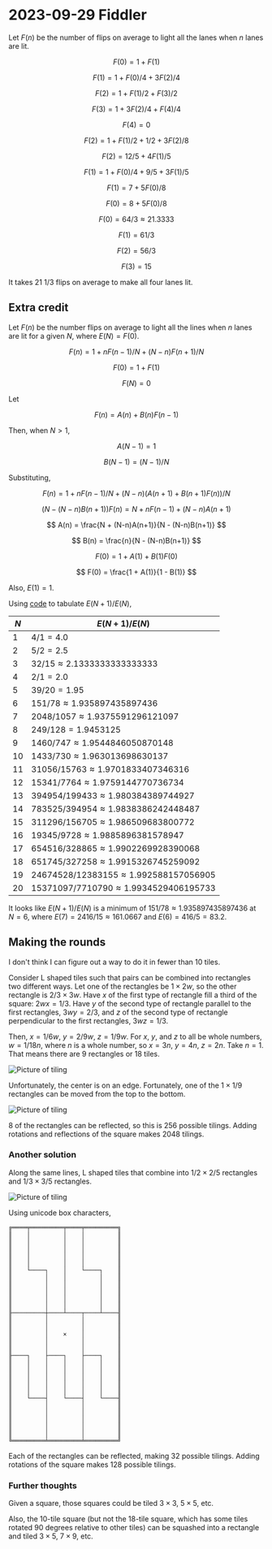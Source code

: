 2023-09-29 Fiddler
==================
Let $F(n)$ be the number of flips on average to light all the lanes when $n$
lanes are lit.

$$ F(0) = 1 + F(1) $$

$$ F(1) = 1 + F(0)/4 + 3F(2)/4 $$

$$ F(2) = 1 + F(1)/2 + F(3)/2 $$

$$ F(3) = 1 + 3F(2)/4 + F(4)/4 $$

$$ F(4) = 0 $$

$$ F(2) = 1 + F(1)/2 + 1/2 + 3F(2)/8 $$

$$ F(2) = 12/5 + 4F(1)/5 $$

$$ F(1) = 1 + F(0)/4 + 9/5 + 3F(1)/5 $$

$$ F(1) = 7 + 5F(0)/8 $$

$$ F(0) = 8 + 5F(0)/8 $$

$$ F(0) = 64/3 \approx 21.3333 $$

$$ F(1) = 61/3 $$

$$ F(2) = 56/3 $$

$$ F(3) = 15 $$

It takes 21 1/3 flips on average to make all four lanes lit.

Extra credit
------------
Let $F(n)$ be the number flips on average to light all the lines
when $n$ lanes are lit for a given $N$, where $E(N) = F(0)$.

$$ F(n) = 1 + nF(n-1)/N + (N-n)F(n+1)/N $$

$$ F(0) = 1 + F(1) $$

$$ F(N) = 0 $$

Let

$$ F(n) = A(n) + B(n)F(n-1) $$

Then, when $N > 1$,

$$ A(N-1) = 1 $$

$$ B(N-1) = (N-1)/N $$

Substituting,

$$ F(n) = 1 + nF(n-1)/N + (N-n)(A(n+1) + B(n+1)F(n))/N $$

$$ (N - (N-n)B(n+1))F(n) = N + nF(n-1) + (N-n)A(n+1) $$

$$ A(n) = \frac{N + (N-n)A(n+1)}{N - (N-n)B(n+1)} $$

$$ B(n) = \frac{n}{N - (N-n)B(n+1)} $$

$$ F(0) = 1 + A(1) + B(1)F(0) $$

$$ F(0) = \frac{1 + A(1)}{1 - B(1)} $$

Also, $E(1) = 1$.

Using [code](20230929.hs) to tabulate $E(N+1)/E(N)$,

|$N$|$E(N+1)/E(N)$|
|---|-------------|
|1|$4/1 = 4.0$|
|2|$5/2 = 2.5$|
|3|$32/15 \approx 2.1333333333333333$|
|4|$2/1 = 2.0$|
|5|$39/20 = 1.95$|
|6|$151/78 \approx 1.935897435897436$|
|7|$2048/1057 \approx 1.9375591296121097$|
|8|$249/128 = 1.9453125$|
|9|$1460/747 \approx 1.9544846050870148$|
|10|$1433/730 \approx 1.963013698630137$|
|11|$31056/15763 \approx 1.9701833407346316$|
|12|$15341/7764 \approx 1.9759144770736734$|
|13|$394954/199433 \approx 1.980384389744927$|
|14|$783525/394954 \approx 1.9838386242448487$|
|15|$311296/156705 \approx 1.986509683800772$|
|16|$19345/9728 \approx 1.9885896381578947$|
|17|$654516/328865 \approx 1.9902269928390068$|
|18|$651745/327258 \approx 1.9915326745259092$|
|19|$24674528/12383155 \approx 1.992588157056905$|
|20|$15371097/7710790 \approx 1.9934529406195733$|

It looks like $E(N+1)/E(N)$ is a minimum of $151/78 \approx 1.935897435897436$
at $N = 6$, where $E(7) = 2416/15 \approx 161.0667$ and $E(6) = 416/5 = 83.2$.

Making the rounds
-----------------
I don't think I can figure out a way to do it in fewer than 10 tiles.

Consider L shaped tiles such that pairs can be combined into rectangles
two different ways.  Let one of the rectangles be $1 \times 2w$, so the
other rectangle is $2/3 \times 3w$.  Have $x$ of the first type of
rectangle fill a third of the square: $2wx = 1/3$.  Have $y$ of the
second type of rectangle parallel to the first rectangles, $3wy = 2/3$,
and $z$ of the second type of rectangle perpendicular to the
first rectangles, $3wz = 1/3$.

Then, $x = 1/6w$, $y = 2/9w$, $z = 1/9w$.  For $x$, $y$, and $z$ to all be
whole numbers, $w = 1/18n$, where $n$ is a whole number, so $x = 3n$,
$y = 4n$, $z = 2n$.  Take $n = 1$.  That means there are 9 rectangles or
18 tiles.

![Picture of tiling](20230929mtr1.svg)

Unfortunately, the center is on an edge.  Fortunately, one of the
$1\times 1/9$ rectangles can be moved from the top to the bottom.

![Picture of tiling](20230929mtr2.svg)

8 of the rectangles can be reflected, so this is 256 possible tilings.
Adding rotations and reflections of the square makes 2048 tilings.

### Another solution ###
Along the same lines, L shaped tiles that combine into $1/2 \times 2/5$
rectangles and $1/3 \times 3/5$ rectangles.

![Picture of tiling](20230929mtr3.svg)

Using unicode box characters,

    ╔════╤═════════╤════╤═════════╗
    ║    │         │    │         ║
    ║    │         │    │         ║
    ║    │         │    │         ║
    ║    │         │    │         ║
    ║    │         │    │         ║
    ║    └────┐    │    └────┐    ║
    ║         │    │         │    ║
    ║         │    │         │    ║
    ║         │    │         │    ║
    ║         │    │         │    ║
    ║         │    │         │    ║
    ╟─────────┼────┴────┬────┴────╢
    ║         │         │         ║
    ║         │         │         ║
    ║         │    ×    │         ║
    ║         │         │         ║
    ║         │         │         ║
    ╟────┐    ├────┐    ├────┐    ║
    ║    │    │    │    │    │    ║
    ║    │    │    │    │    │    ║
    ║    │    │    │    │    │    ║
    ║    │    │    │    │    │    ║
    ║    │    │    │    │    │    ║
    ║    └────┤    └────┤    └────╢
    ║         │         │         ║
    ║         │         │         ║
    ║         │         │         ║
    ║         │         │         ║
    ║         │         │         ║
    ╚═════════╧═════════╧═════════╝

Each of the rectangles can be reflected, making 32 possible tilings.
Adding rotations of the square makes 128 possible tilings.

### Further thoughts ###
Given a square, those squares could be tiled $3 \times 3$, $5 \times 5$, etc.

Also, the 10-tile square (but not the 18-tile square, which has some tiles
rotated 90 degrees relative to other tiles) can be squashed into a rectangle
and tiled $3 \times 5$, $7 \times 9$, etc.
